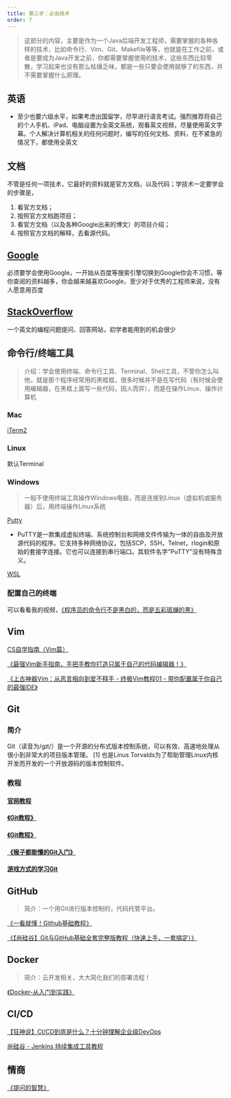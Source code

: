 ```yaml
---
title: 第三步：必会技术
order: 7
---
```


> 这部分的内容，主要是作为一个Java后端开发工程师，需要掌握的各种各样的技术，比如命令行、Vim、Git、Makefile等等，也就是在工作之前，或者是要成为Java开发之前，你都需要掌握使用的技术，这些东西比较零散，学习起来也没有那么枯燥乏味，都是一些只要会使用就够了的东西，并不需要掌握什么原理。
>

## 英语

- 至少也要六级水平，如果考虑出国留学，尽早进行语言考试。强烈推荐将自己的个人手机、iPad、电脑设置为全英文系统，观看英文视频，尽量使用英文字幕。个人解决计算机相关的任何问题时，编写的任何文档、资料，在不紧急的情况下，都使用全英文

## 文档

不管是任何一项技术，它最好的资料就是官方文档，以及代码；学技术一定要学会的步骤是，

1. 看官方文档；
2. 按照官方文档跑项目；
3. 看官方文档（以及各种Google出来的博文）的项目介绍；
4. 按照官方文档的解释，去看源代码。

## [Google](https://www.google.com/)

必须要学会使用Google，一开始从百度等搜索引擎切换到Google你会不习惯，等你查阅的资料越多，你会越来越喜欢Google，至少对于优秀的工程师来说，没有人愿意用百度

## [StackOverflow](https://stackoverflow.com/)

一个英文的编程问题提问、回答网站，初学者能用到的机会很少

## 命令行/终端工具

> 介绍：学会使用终端、命令行工具、Terminal、Shell工具，不管你怎么叫他，就是那个程序经常用的黑框框，很多时候并不是在写代码（有时候会使用编辑器，在黑框上面写一些代码，因人而异），而是在操作Linux、操作计算机
>

### Mac

[iTerm2](https://iterm2.com/)

### Linux

默认Terminal

### Windows

> 一般不使用终端工具操作Windows电脑，而是连接到Linux（虚拟机或服务器）后，用终端操作Linux系统

[Putty](https://www.chiark.greenend.org.uk/~sgtatham/putty/)

- PuTTY是一款集成虚拟终端、系统控制台和网络文件传输为一体的自由及开放源代码的程序。它支持多种网络协议，包括SCP，SSH，Telnet，rlogin和原始的套接字连接。它也可以连接到串行端口。其软件名字“PuTTY”没有特殊含义。

[WSL](https://zh.m.wikipedia.org/zh/%E9%80%82%E7%94%A8%E4%BA%8ELinux%E7%9A%84Windows%E5%AD%90%E7%B3%BB%E7%BB%9F)

### 配置自己的终端

可以看看我的视频，[《程序员的命令行不是黑白的，而是五彩斑斓的黑》](https://www.bilibili.com/video/BV1Hi4y1U78f?spm_id_from=333.999.0.0)

## Vim

[CS自学指南（Vim篇）](https://csdiy.wiki/%E5%BF%85%E5%AD%A6%E5%B7%A5%E5%85%B7/Vim/)

[《最强Vim新手指南，手把手教你打造只属于自己的代码编辑器！》](https://www.bilibili.com/video/BV1UQ4y1z7q5)

[《上古神器Vim：从恶言相向到爱不释手 - 终极Vim教程01 - 带你配置属于你自己的最强IDE》](https://www.bilibili.com/video/BV164411P7tw)

## Git

### 简介

Git（读音为/gɪt/）是一个开源的分布式版本控制系统，可以有效、高速地处理从很小到非常大的项目版本管理。 [1]  也是Linus Torvalds为了帮助管理Linux内核开发而开发的一个开放源码的版本控制软件。

### 教程

#### [官网教程](https://git-scm.com/book/zh/v2)

#### [《Git教程》](https://www.runoob.com/git/git-tutorial.html)

#### [《Git教程》](https://www.liaoxuefeng.com/wiki/896043488029600)

#### [《猴子都能懂的Git入门》](https://backlog.com/git-tutorial/cn/)

#### [游戏方式的学习Git](https://learngitbranching.js.org/?locale=zh_CN)

## GitHub

> 简介：一个用Git进行版本控制的，代码托管平台。

[《一看就懂！Github基础教程》](https://www.bilibili.com/video/BV1hS4y1S7wL)

[《【尚硅谷】Git与GitHub基础全套完整版教程（快速上手，一套搞定）》](https://www.bilibili.com/video/BV1pW411A7a5)

## Docker

> 简介：云开发相关，大大简化我们的部署流程！

[《Docker-从入门到实践》](https://yeasy.gitbook.io/docker_practice/)

## CI/CD

[【狂神说】CI/CD到底是什么？十分钟理解企业级DevOps](https://www.bilibili.com/video/BV1zf4y127vu )

[尚硅谷 - Jenkins 持续集成工具教程](https://www.bilibili.com/video/BV1GW411w7pn)

## 情商

[《提问的智慧》](https://github.com/ryanhanwu/How-To-Ask-Questions-The-Smart-Way/blob/main/README-zh_CN.md)